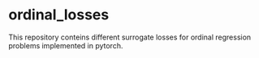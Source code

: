 # ordinal_losses

This repository conteins different surrogate losses for ordinal regression problems implemented in pytorch. 